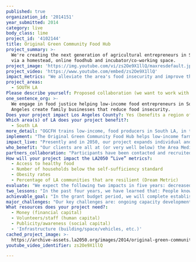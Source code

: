 ```yaml
---
published: true
organization_id: '2014151'
year_submitted: 2014
category: live
body_class: lime
project_id: '4102144'
title: Original Green Community Food Hub
project_summary: >-
  We're creating the next generation of agricultural entrepreneurs in South LA
  via a homestead, online foodhub and incubator/co-working space.
project_image: 'https://img.youtube.com/vi/zs2Oe9X1llQ/maxresdefault.jpg'
project_video: 'https://www.youtube.com/embed/zs2Oe9X1llQ'
impact_metrics: "We alleviate the area's food insecurity and improve the health and financial outcomes of low-income families by supporting local food producers and connecting them to the consumers who value the food they provide. It is often cited that the area has one of the highest rates of obesity in the county, and also as often cited that intake of and access to fresh food can reduce that rate.\r\n\r\nWe focus on improving the health of families and children. The food hub represents for local children an ongoing, immersive experience with food production and delivery.  It complements local Farm to School programs serving schools where, the City’s Good Food for All report states, school-aged children consume about 19 - 50% of their calories.  But, according to the 2010 Health Atlas for City of Los Angeles, approximately 10% of the population in the project area is under 5 years. This is almost 20,000 children near the site who are not yet in schools that provide lunch and food programs. Our project begins in homes where children under five must experience their first exposure to healthy food choice. For older children, it supports school access points.\r\n\r\nSelf sufficiency is directly related to the sustainability of the system. Helping low-income families improve themselves and their neighborhoods, while providing sustainable health and economic benefits has a direct impact on children. The entire family gains ownership over its food choices with hands-on growing and food preparation.\r\n\r\nLike their parents and caregivers, each child receives direct engagement with food production and preparation.  They participate in an innovative three-month curriculum to develop the family food growing business, with curricula modified to support various age groups. Children will specifically be engaged in new technologies (ie: Arduino boards, farm automation) that support the DIY/Maker culture and STEM activities that frame their futures.\r\n\r\nWe strive to create and support a resilient community in South LA.  Resilient communities bounce back from adversity. They promote sustainable practices that help them shape their own future. Community resiliency is small scale, local and grassroots. And it is also marked by diversity (ie: independent and local ownership).  We create informal spaces where people interact, discover similar values, cultural customs and participate in running their community. In a resilient community, quality of life improvements create security. \r\n"
project_areas:
  - SOUTH LA
Please describe yourself: Proposed collaboration (we want to work with partners!)
one_sentence_org: >-
  We engage in food justice helping low-income food entrepreneurs in South Los
  Angeles create family businesses that reduce food insecurity.
Does your project impact Los Angeles County?: Yes (benefits a region of LA County)
Which area(s) of LA does your project benefit?:
  - South LA
more_detail: "OGCFH trains low-income, food producers in South LA, in the production and distribution of farm-fresh food. We increase small-scale producer growth capacity and access to markets via business development and sustainable practices.   \r\n\r\nOur business incubator and homestead includes a commercial kitchen and growing space. Our goals are threefold: decrease numbers of food-insecure families; develop 19 small-scale businesses practicing innovative and sustainable farm techniques; start an online food hub/aggregator to increase access to fresh food. The current cadre of producers will join 15 more in a three-month curriculum combining business development, open source technology, farm automation and advanced growing and permaculture methods.   \r\n"
implement: "The Original Green Community Food Hub helps low-income farm entrepreneurs create businesses in South LA that are economically and environmentally sustainable. The project: transforms food systems so children and families have healthier foods in their communities; improves community access to good food; and reinvigorates local economies. \r\n\r\nWe’ve worked with residents in the hub area since November 2009 and have established a co-working homestead with a growing site and commercial kitchen, for low-income food entrepreneurs to develop businesses in an incubator setting. We will support at least 19 entrepreneurs during the budget period. Most will grow at their own sites on an average of .01 acres, producing about 4000 pounds of food annually. When all are certified (by March 2015) the food hub will have the capacity to impact 200,000 residents in nearby communities. \r\n\r\nIntegral to our food hub is the online aggregator we developed. It represents the local food market -- populated and informed by local entrepreneurs, small yard farms, larger vacant lot farms, restaurants utilizing their produce and consumers.  The area is seeing intense attrition and outright loss of large grocery stores.  The online food hub fills some of that niche, providing information about local restaurants and healthy food markets that buy local, in addition to location and availability of production resources like our commercial kitchen. The online tool informs consumers about community-based distribution sites (for producers in the food hub) and allows producers to tell their own story about how, why and when they grow. In addition to facilitating connections between consumers and producers, it brings resources to the community and promotes social entrepreneurship and food justice. \r\n\r\nIn 12-months, we will undertake the following: establish a business incubator and co-working space for beginning food producers; launch farmer training and mentoring programs (including a three-month, farm development and certification curriculum) to support producers in their first through third years of establishment; offer four workshops for producers and community members to learn about local food access issues and solutions; and connect with local and national urban farming training organizations to share project outcomes and replicate best practices. \r\n\r\nWe are also pursuing acquisition of 67,000 square feet of growing space in the food hub area, which will significantly expand healthy food options.\r\n"
impact_live: "Presently and in 2050, our project expands individual and community health by increasing access to healthy food options.  It also expands health by reinvigorating and strengthening local economies that support healthy activities.   Residents are more able to meet dietary recommendations when there is a positive and robust local food environment.  \r\n\r\nA food hub, by addressing the barriers small producers have to joining the food supply chain, increases access to fresh, local food.  With the support of the food hub, small producers are able to participate in sales to residents who receive food assistance.  The use of sustainable agricultural practices also contributes to local health by decreasing the negative impact of agriculture on the environment. \r\n\r\nIt is well-established that increasing the availability of local, fresh food options improves health outcomes now, and it follows that with increased opportunities and activities, this will be even more so in 2050.  Implementing the project now, we can reduce food insecurity for 10% of area residents.  Nearly two-thirds of adults in the area reported that it was difficult to access fresh fruits and vegetables.  The California Agricultural Resource Directory reports that, per year, one acre of land in Los Angeles can produce 25 tons of fruits and vegetables, generate $220,000, supply 36 families fruits and vegetables and create at least three green jobs. Various studies about the area also show that every dollar invested in food production yields $6 worth of produce.  Working pursuant to these factors, in 12 months the project and its 19 grower families will decrease numbers of food insecure families by: providing fresh produce, weekly, to nearly100 local households; providing approximately 75,000 pounds of fresh, locally grown produce to residents in South Los Angeles; and achieving a minimum of 360 unique food sales per month.\r\n\r\nFood security is derived from a sustainable food system. As more residents are engaged in the local food economy, the system becomes more sustainable. A local food supply chain, one that is also informed and supplied by local residents, improves the local economy and gives rise to food justice.  It also encourages the local knowledge that bonds a community and inspires social equity.  \r\n\r\nWe seek to improve community health not just physically, but socially and economically. All that we do now and succeed in will have positive impact and support future residents.\r\n"
who_benefit: "Our clients are all at (or very well below) the Area Median Income and live primarily in the wider communities of South Los Angeles.  \r\n\r\nThe population of approximately 200,000 surrounding our site is primarily African-American and Latino with women heads of household in the majority.  Ten percent of that population is children under five-years-old.  One-in-six residents is low-income and food insecure. The unemployment rate in the neighborhood is near 74% higher than the county average.\r\n\r\nAll of the project participants will be low-income, socially disadvantaged, beginning food producers.  The entire project budget will be used to address this population.\r\n\r\nThe target audience consists of food producers and consumers. Our producers are low-income food entrepreneurs in South Los Angeles. They are being recruited from approximately 200 households in the 1/4 mile radius of the homestead / business incubator site. They are at or below 50% of the Area Median Income (considered “very low” and “extremely low” income). Seventy-five percent of the residents we serve are at very low income – 50% of AMI. Fifteen percent are at extremely low median income – 30% of AMI. Five percent self-identify as homeless. The area has the highest rate of childhood obesity in Los Angeles County and 1-in-6 residents is likely to experience food insecurity.\r\n"
partners_collaboration: "Participants have been contacted and recruited through outreach and association with local organizations including Community Coalition, LA Green Grounds, and the Baldwin Hills-Crenshaw Farmers Market.  New participants will be recruited in the same manner as well as through partners who sit on the Food Policy Roundtable of the Community Health Councils.  All of our new participants are in the beginning phase of their businesses. \r\n\r\nThere is no food hub in South Los Angeles.  Our work will be the first organized and developed system.  In the immediate area, we have a relationship with the manager of the Baldwin Hills Crenshaw farmers market.  Since 2010, we have worked with community organizations educating residents about access to healthy food options along with our own work supporting those who grow and prepare their own food for distribution.  We also access a number of guerilla gardeners who are sharing and growing food with neighbors but could reach and connect with consumers in South Los Angeles on a broad scale through our food hub network. \r\n\r\nThree factors critical to success of any of our proposed collaborations are: increased access to local actors already interested in food production and consumption of healthy food; increased access to people working in the food justice and social equity arena, so integral to community improvement and overall health; and increased access to people who are actively growing quality food in local spaces. \r\n"
How will your project impact the LA2050 “Live” metrics?:
  - Access to healthy food
  - Number of households below the self-sufficiency standard
  - Obesity rates
  - Percentage of LA communities that are resilient (Dream Metric)
evaluate: "We expect the following two impacts in five years: decreased food insecurity; increased local, fresh food production.\r\n\r\nWe will track outcomes and their impacts by identifying the milestones that lead up to their completion.  The first expected impact will be documented by comparing pre and post project numbers for percentage of existing food insecure households in a prescribed area, percentage of consumers from the area, percentage of sales in the project area, percentage of health change/improvement data in the area (from other data sources).  We will then evaluate those findings to determine the benefit of our project.\r\n\r\nThe second expected impact will be documented by comparing pre and post project numbers for percentage of new farmers, percentage who continued to engage in organic and sustainable practices, percentage changes in farmer production, percentage of producers using advanced and innovative farm technologies; number change of inquiries and requests to enter the program, percentage of changes in income and revenue.  Participants will be surveyed both before and after the curriculum term and before and after the nearest growing season.  \r\n\r\nWe will also develop survey instruments to measure changes in participants’ attitudes towards the project and their work, then evaluate those findings to determine the benefit of our new farmer program and curriculum.\r\n\r\nIn the larger community, we will measure how many local food outlets are connected to the OGCFH; what increase (or decrease) in local residents have received food from the participants. \r\n\r\nThe food hub is designed to be an easily replicated system and model for similar work in other low-income urban communities. We will hold quarterly events at the homestead and co-working site to gauge user satisfaction and receive feedback, to strengthen a method for engaging low-income urban residents, wherever they may be, in food production and distribution.  Additionally, we will visit producer sites on an ongoing basis to determine their satisfaction with their work and facility of the online food aggregator.  \r\n\r\nBaseline information on demographics will be gathered and included with outcome based reporting.  \r\n\r\nWe will evaluate the success of our workshops and trainings using a participant evaluation survey crafted by selected program participants and graduate students from USC Sol Price School of Public Policy. \r\n"
two_lessons: "In the past four years, we have learned that: People know what good food is (don’t need to be told what it is) and want to participate in healthy food options; and young people are the key to creating and utilizing sustainable, innovative agriculture initiatives.\r\n\r\nIn our work, residents often perceived “local” as a privileged concept. The lament was that acting local seemed to be encouraged from the top down, and they wondered how it was relevant to their lives.  We understood the position, but were often struck by the irony: acting local was once the province of the poor and less fortunate, out of necessity. Low-income people depended on one another – growing food, raising animals, sharing skills, watching over kids — and communities were sustained on that fact.  We realized we were considering the wrong concept.  Instead of framing local as a new, sometimes elite activity, we learned to frame it as a social equity movement to eat locally grown food. Our clients overwhelmingly responded to that. They want good choices for their children. They want the same food options that more affluent people have. But the idea of local seemed like a bias towards complexity over simplicity, expensive over cheap.  Provided an opportunity to do it themselves, residents increase their own intake and share it.\r\n\r\nThe average age of the American farmer is 57 years-old.  Young people are interested in gardening, but not the way their parents and grandparents were.  Looking at their gardening habits, one finds innovative use of land. Gardens and farming are done less on large rural farms and more in urban settings. The garden is another way that they can express their social responsibility, philanthropy and lifestyle choices.  We realized we must tap into this different way of farming and bring those ideals into low-income communities. First, we acknowledged that this group is tech savvy, with an expectation of immediate results. But a garden is not fast. That means satisfaction might be drawn from using technology to advance the process – how to grow what, and how much, where; how am I contributing to sustainability; how is the community benefiting; what connections can be made between communities and between myself and communities; what good can be done with the garden harvest; etc. etc.\r\nWith networks in place, these future farmers are in position to create and sustain far-reaching and diverse connections in our urban gardens.\r\n"
achievable_goal: "In the grant budget period, we will complete establishment of the homestead and food business incubator and provide increased access to fresh food in food insecure areas surrounding our site, with the objectives of: decreasing numbers of food-insecure families; developing 19 small-scale grower businesses practicing innovative and sustainable farm techniques; and starting an online food hub and aggregator to allow increased access to fresh food.  Our goals are achievable because we have established a work timeline that allows flexibility and expanded time to carry out activities. \r\n\r\nDecrease numbers of food insecure families\r\nMonths 7 – 12. Achieve minimum of 200 unique sales per month\r\nMonths 7 – 12. Provide fresh produce, weekly, to 100 local households\r\nMonths 5 – 12. Provide 100,000 pounds of fresh, locally grown produce to residents in South Los Angeles\r\n\r\nDevelop 19 small-scale growers practicing innovative and sustainable techniques\r\nMonths 1 – 2. Enroll fifteen additional low-income food entrepreneurs in the business incubator, along with two farmers markets and one restaurant\r\nMonths 1 - 4. Complete the upgrade of and open our community kitchen for preparation of food grown at homestead and other producing sites.\r\nMonths 3 – 5.  Achieve certification of 19 new local food businesses, conduct business development workshops and business plan writing, plan growing and harvest schedules to increase local food businesses in distressed community, and introduce novel automation and farm technologies  \r\nMonths 3 – 12. Support and develop approximately 15 small businesses and 50 jobs in the community, for their first 1 to 3 years of farming\r\nMonths 9 – 12. Acquire and grow on 67,000 square feet of growing space for 20 food growers in year two.\r\n\r\nStart online food hub and aggregator to increase access to fresh food\r\nMonths 2 – 4.  Provide a fully functional, innovative food hub and website that is model via open source tools for others to use and share, that is a source of healthy, organic and sustainable food.\r\nMonths 5 – 7. Enroll 15 additional producers, two restaurants, one farmers market and two healthy corner stores in online food hub\r\nMonths 8 – 10. Identify and increase direct markets, diversify products.\r\nMonth 10. Activate full-site phone application of “OG Eats” online food aggregator \r\n"
major_challenges: "Our key challenges are: ongoing capacity development and long-term viability of the food hub; and few models to draw from for the type of project we are developing.\r\n\r\nThe food hub and online aggregator will be sustainable via a small fee collected for sales and producer use. However, the co-working homestead, if it is to help low-income people, cannot rely heavily on dues from them. As such we will continue to rely on grants and external support, which requires increased collaboration and partnerships with organizations that support food production.\r\n\r\nFood entrepreneurs are faced with multiple regulatory hurdles and high fees. Additionally, few are aware of the process for obtaining certification to participate in the food sales and distribution. Still, due to lack of education about business development, these residents are not prepared to begin the businesses that would allow them to enter and participate in the healthy food system. The current informal network of food sales among local, urban growers can be formalized simply by introducing business protocols and instituting regulations compliance. \r\n\r\nThere is no similar food hub, online or otherwise, specifically designed for residents in South LA. Models lean towards larger, less dense and often rural areas. There are few opportunities for local, low-income food entrepreneurs to sell the food that they produce. Yet, our site is largely surrounded by the various food deserts existing in the area. The USDA defines a food desert as a low-income census tract area where 33% of residents live over a mile from a grocery store; and its Food Access Research Atlas identifies our site as significantly Low-Income/Low-Access. Further, the density of convenience stores is double the number found in the rest of Los Angeles.  \r\n\r\nIn response to lack of healthy food alternatives in Los Angeles, the City established The Good Food Office, through which working groups developed a set of priorities including development of a Food Hub enterprise. In 2012, the Office committed to operationalizing a cooperative purchasing mechanism for neighborhood markets that connects them to low-cost, locally-produced food. But there is no food hub in place at this time.  Since generation of the report, a handful of corner markets have been converted to healthy markets offering fresh produce and the City’s Urban Agriculture Policy working group has developed a policy brief. We are working to implement such a cooperative purchasing mechanism.  "
What resources does your project need?:
  - Money (financial capital)
  - Volunteers/staff (human capital)
  - Publicity/awareness (social capital)
  - 'Infrastructure (building/space/vehicles, etc.)'
cached_project_image: >-
  https://archive-assets.la2050.org/images/2014/original-green-community-food-hub/img.youtube.com/vi/zs2Oe9X1llQ/maxresdefault.jpg
youtube_video_identifier: zs2Oe9X1llQ

---
```

